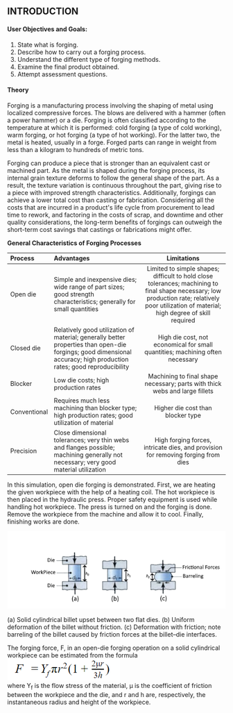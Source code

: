 ## INTRODUCTION<br>

#### User Objectives and Goals:

  1. State what is forging.
  2. Describe how to carry out a forging process.
  3. Understand the different type of forging methods.
  4. Examine the final product obtained.
  5. Attempt assessment questions.




#### Theory
Forging is a manufacturing process involving the shaping of metal using localized compressive forces. The blows are delivered with a hammer (often a power hammer) or a die. Forging is often classified according to the temperature at which it is performed: cold forging (a type of cold working), warm forging, or hot forging (a type of hot working). For the latter two, the metal is heated, usually in a forge. Forged parts can range in weight from less than a kilogram to hundreds of metric tons.

Forging can produce a piece that is stronger than an equivalent cast or machined part. As the metal is shaped during the forging process, its internal grain texture deforms to follow the general shape of the part. As a result, the texture variation is continuous throughout the part, giving rise to a piece with improved strength characteristics. Additionally, forgings can achieve a lower total cost than casting or fabrication. Considering all the costs that are incurred in a product's life cycle from procurement to lead time to rework, and factoring in the costs of scrap, and downtime and other quality considerations, the long-term benefits of forgings can outweigh the short-term cost savings that castings or fabrications might offer.

<b>General Characteristics of Forging Processes</b>

Process	| Advantages | Limitations
:--|:--|:-:
Open die| Simple and inexpensive dies; wide range of part sizes; good strength characteristics; generally for small quantities| Limited to simple shapes; difficult to hold close tolerances; machining to final shape necessary; low production rate; relatively poor utilization of material; high degree of skill required
Closed die| Relatively good utilization of material; generally better properties than open-die forgings; good dimensional accuracy; high production rates; good reproducibility| High die cost, not economical for small quantities; machining often necessary
Blocker| Low die costs; high production rates| Machining to final shape necessary; parts with thick webs and large fillets
Conventional |Requires much less machining than blocker type; high production rates; good utilization of material| Higher die cost than blocker type
Precision |Close dimensional tolerances; very thin webs and flanges possible; machining generally not necessary; very good material utilization |High forging forces, intricate dies, and provision for removing forging from dies

In this simulation, open die forging is demonstrated. First, we are heating the given workpiece with the help of a heating coil. The hot workpiece is then placed in the hydraulic press. Proper safety equipment is used while handling hot workpiece. The press is turned on and the forging is done. Remove the workpiece from the machine and allow it to cool. Finally, finishing works are done.


![alt text](images/theory1.png)<br>

(a) Solid cylindrical billet upset between two flat dies. (b) Uniform deformation
of the billet without friction. (c) Deformation with friction; note barreling of the billet caused
by friction forces at the billet–die interfaces.

The forging force, F, in an open-die forging operation on a solid cylindrical workpiece can be estimated from the formula<br>
![alt text](images/theory2.png)<br>
where Y<sub>f</sub> is the flow stress of the material, μ is the coefficient of friction between the workpiece and the die, and r and h are, respectively, the instantaneous radius and height of the workpiece.
